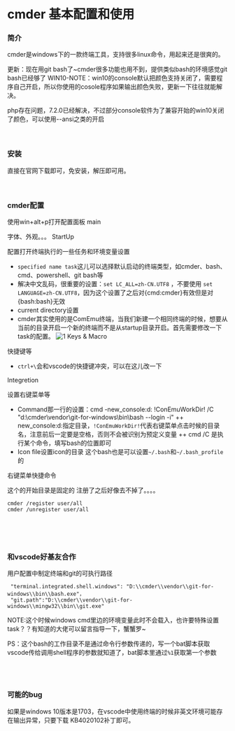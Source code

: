 # cmder 基本配置和使用

### 简介
cmder是windows下的一款终端工具，支持很多linux命令，用起来还是很爽的。

更新：现在用git bash了~cmder很多功能也用不到，提供类似bash的环境感觉git bash已经够了
WIN10-NOTE：win10的console默认把颜色支持关闭了，需要程序自己开启，所以你使用的cosole程序如果输出颜色失败，更新一下往往就能解决。

php存在问题，7.2.0已经解决，不过部分console软件为了兼容开始的win10关闭了颜色，可以使用--ansi之类的开启
<br><br><br>

### 安装
直接在官网下载即可，免安装，解压即可用。
<br><br><br>


### cmder配置

使用win+alt+p打开配置面板
main

字体、外观。。。
StartUp

配置打开终端执行的一些任务和环境变量设置
+ `specified name task`这儿可以选择默认启动的终端类型，如cmder、bash、cmd、powershell、git bash等
+ 解决中文乱码，很重要的设置：`set LC_ALL=zh-CN.UTF8` ，不要使用 `set LANGUAGE=zh-CN.UTF8`，因为这个设置了之后对{cmd:cmder}有效但是对{bash:bash}无效
+ current directory设置
+ cmder其实使用的是ComEmu终端，当我们新建一个相同终端的时候，想要从当前的目录开启一个新的终端而不是从startup目录开启。首先需要修改一下task的配置。
![](https://images2015.cnblogs.com/blog/971915/201707/971915-20170710205028634-952196635.png '1')
Keys & Macro

快捷键等

+ `ctrl+\`会和vscode的快捷键冲突，可以在这儿改一下

Integretion

设置右键菜单等

+ Command那一行的设置：cmd -new_console:d: !ConEmuWorkDir! /C "d:\cmder\vendor\git-for-windows\bin\bash --login -i"
++ new_console:d:指定目录，`!ConEmuWorkDir!`代表右键菜单点击时候的目录名，注意前后一定要是空格，否则不会被识别为预定义变量
++ cmd /C 是执行某个命令，填写bash的位置即可
+ Icon file设置icon的目录
  这个bash也是可以设置`~/.bash`和`~/.bash_profile`的

右键菜单快捷命令

这个的开始目录是固定的
注册了之后好像去不掉了。。。。
```
cmder /register user/all
cmder /unregister user/all
```
<br><br><br>


### 和vscode好基友合作

用户配置中制定终端和git的可执行路径
```
 "terminal.integrated.shell.windows": "D:\\cmder\\vendor\\git-for-windows\\bin\\bash.exe"，
 "git.path":"D:\\cmder\\vendor\\git-for-windows\\mingw32\\bin\\git.exe"
```

NOTE:这个时候windows cmd里边的环境变量此时不会载入，也许要特殊设置task？？有知道的大佬可以留言指导一下，蟹蟹罗~

PS：这个bash的工作目录不是通过命令行参数传递的，写一个bat脚本获取vscode传给调用shell程序的参数就知道了，bat脚本里通过`%1`获取第一个参数\
<br><br><br>

### 可能的bug
如果是windows 10版本是1703，在vscode中使用终端的时候非英文环境可能存在输出异常，只要下载 KB4020102补丁即可。
<br><br><br>
